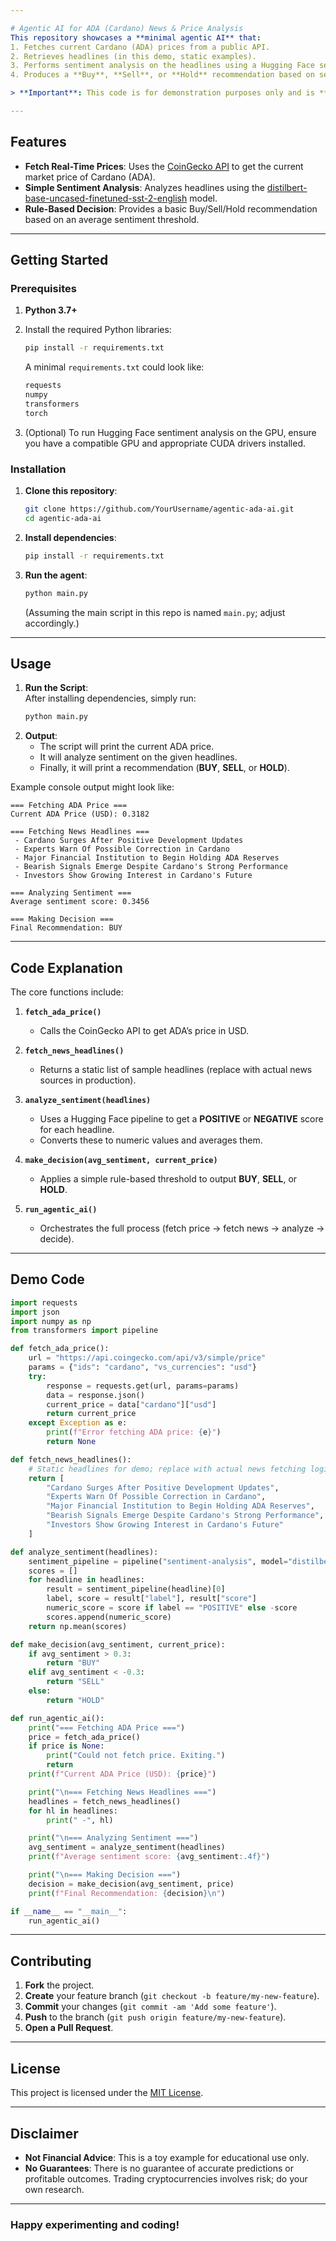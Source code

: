 ```yaml
---

# Agentic AI for ADA (Cardano) News & Price Analysis
This repository showcases a **minimal agentic AI** that:
1. Fetches current Cardano (ADA) prices from a public API.
2. Retrieves headlines (in this demo, static examples).
3. Performs sentiment analysis on the headlines using a Hugging Face sentiment model.
4. Produces a **Buy**, **Sell**, or **Hold** recommendation based on sentiment.

> **Important**: This code is for demonstration purposes only and is **not** financial advice.

---
```


## Features

- **Fetch Real-Time Prices**: Uses the [CoinGecko API](https://www.coingecko.com/en/api/documentation) to get the current market price of Cardano (ADA).  
- **Simple Sentiment Analysis**: Analyzes headlines using the [distilbert-base-uncased-finetuned-sst-2-english](https://huggingface.co/distilbert-base-uncased-finetuned-sst-2-english) model.  
- **Rule-Based Decision**: Provides a basic Buy/Sell/Hold recommendation based on an average sentiment threshold.

---

## Getting Started

### Prerequisites

1. **Python 3.7+**  
2. Install the required Python libraries:
   ```bash
   pip install -r requirements.txt
   ```
   A minimal `requirements.txt` could look like:
   ```txt
   requests
   numpy
   transformers
   torch
   ```

3. (Optional) To run Hugging Face sentiment analysis on the GPU, ensure you have a compatible GPU and appropriate CUDA drivers installed.

### Installation

1. **Clone this repository**:
   ```bash
   git clone https://github.com/YourUsername/agentic-ada-ai.git
   cd agentic-ada-ai
   ```
2. **Install dependencies**:
   ```bash
   pip install -r requirements.txt
   ```
3. **Run the agent**:
   ```bash
   python main.py
   ```
   (Assuming the main script in this repo is named `main.py`; adjust accordingly.)

---

## Usage

1. **Run the Script**:  
   After installing dependencies, simply run:
   ```bash
   python main.py
   ```
2. **Output**:  
   - The script will print the current ADA price.  
   - It will analyze sentiment on the given headlines.  
   - Finally, it will print a recommendation (**BUY**, **SELL**, or **HOLD**).

Example console output might look like:

```
=== Fetching ADA Price ===
Current ADA Price (USD): 0.3182

=== Fetching News Headlines ===
 - Cardano Surges After Positive Development Updates
 - Experts Warn Of Possible Correction in Cardano
 - Major Financial Institution to Begin Holding ADA Reserves
 - Bearish Signals Emerge Despite Cardano's Strong Performance
 - Investors Show Growing Interest in Cardano's Future

=== Analyzing Sentiment ===
Average sentiment score: 0.3456

=== Making Decision ===
Final Recommendation: BUY
```

---

## Code Explanation

The core functions include:

1. **`fetch_ada_price()`**  
   - Calls the CoinGecko API to get ADA’s price in USD.

2. **`fetch_news_headlines()`**  
   - Returns a static list of sample headlines (replace with actual news sources in production).

3. **`analyze_sentiment(headlines)`**  
   - Uses a Hugging Face pipeline to get a **POSITIVE** or **NEGATIVE** score for each headline.  
   - Converts these to numeric values and averages them.

4. **`make_decision(avg_sentiment, current_price)`**  
   - Applies a simple rule-based threshold to output **BUY**, **SELL**, or **HOLD**.

5. **`run_agentic_ai()`**  
   - Orchestrates the full process (fetch price -> fetch news -> analyze -> decide).

---

## Demo Code

```python
import requests
import json
import numpy as np
from transformers import pipeline

def fetch_ada_price():
    url = "https://api.coingecko.com/api/v3/simple/price"
    params = {"ids": "cardano", "vs_currencies": "usd"}
    try:
        response = requests.get(url, params=params)
        data = response.json()
        current_price = data["cardano"]["usd"]
        return current_price
    except Exception as e:
        print(f"Error fetching ADA price: {e}")
        return None

def fetch_news_headlines():
    # Static headlines for demo; replace with actual news fetching logic
    return [
        "Cardano Surges After Positive Development Updates",
        "Experts Warn Of Possible Correction in Cardano",
        "Major Financial Institution to Begin Holding ADA Reserves",
        "Bearish Signals Emerge Despite Cardano's Strong Performance",
        "Investors Show Growing Interest in Cardano's Future"
    ]

def analyze_sentiment(headlines):
    sentiment_pipeline = pipeline("sentiment-analysis", model="distilbert-base-uncased-finetuned-sst-2-english")
    scores = []
    for headline in headlines:
        result = sentiment_pipeline(headline)[0]  
        label, score = result["label"], result["score"]
        numeric_score = score if label == "POSITIVE" else -score
        scores.append(numeric_score)
    return np.mean(scores)

def make_decision(avg_sentiment, current_price):
    if avg_sentiment > 0.3:
        return "BUY"
    elif avg_sentiment < -0.3:
        return "SELL"
    else:
        return "HOLD"

def run_agentic_ai():
    print("=== Fetching ADA Price ===")
    price = fetch_ada_price()
    if price is None:
        print("Could not fetch price. Exiting.")
        return
    print(f"Current ADA Price (USD): {price}")

    print("\n=== Fetching News Headlines ===")
    headlines = fetch_news_headlines()
    for hl in headlines:
        print(" -", hl)

    print("\n=== Analyzing Sentiment ===")
    avg_sentiment = analyze_sentiment(headlines)
    print(f"Average sentiment score: {avg_sentiment:.4f}")

    print("\n=== Making Decision ===")
    decision = make_decision(avg_sentiment, price)
    print(f"Final Recommendation: {decision}\n")

if __name__ == "__main__":
    run_agentic_ai()
```

---

## Contributing

1. **Fork** the project.  
2. **Create** your feature branch (`git checkout -b feature/my-new-feature`).  
3. **Commit** your changes (`git commit -am 'Add some feature'`).  
4. **Push** to the branch (`git push origin feature/my-new-feature`).  
5. **Open a Pull Request**.

---

## License

This project is licensed under the [MIT License](LICENSE).  

---

## Disclaimer

- **Not Financial Advice**: This is a toy example for educational use only.  
- **No Guarantees**: There is no guarantee of accurate predictions or profitable outcomes. Trading cryptocurrencies involves risk; do your own research.  

---

### Happy experimenting and coding!
